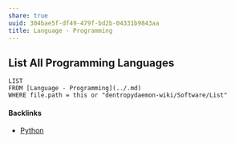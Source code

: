 ```yaml
---
share: true
uuid: 304bae5f-df49-479f-bd2b-04331b9843aa
title: Language - Programming
---
```

## List All Programming Languages

```dataview
LIST
FROM [Language - Programming](../.md)
WHERE file.path = this or "dentropydaemon-wiki/Software/List"
```

#### Backlinks

* [Python](/80428ac9-197a-4c70-9230-119cf9079782)